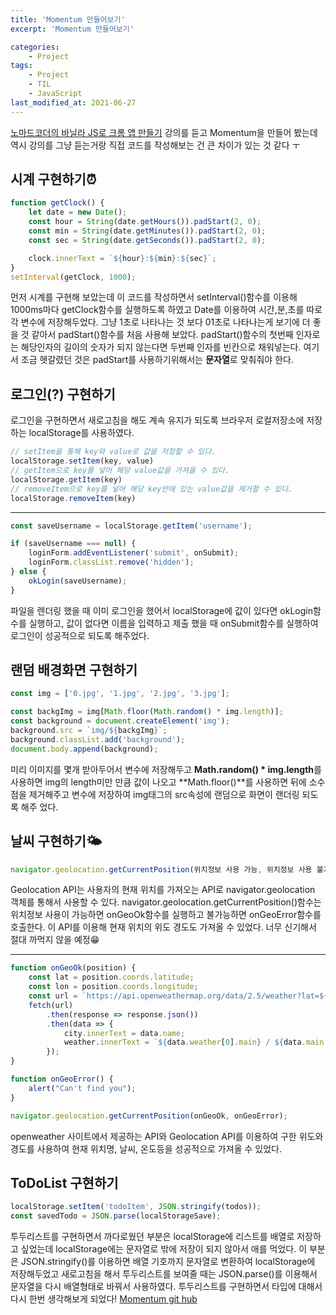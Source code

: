 ```yaml
---
title: 'Momentum 만들어보기'
excerpt: 'Momentum 만들어보기'

categories:
    - Project
tags:
    - Project
    - TIL
    - JavaScript
last_modified_at: 2021-06-27
---
```


[노마드코더의 바닐라 JS로 크롬 앱 만들기](https://nomadcoders.co/courses) 강의를 듣고 Momentum을 만들어 봤는데 역시 강의를 그냥 듣는거랑 직접 코드를 작성해보는 건 큰 차이가 있는 것 같다 ㅜ

## 시계 구현하기⏰
```js
function getClock() {
    let date = new Date();
    const hour = String(date.getHours()).padStart(2, 0);
    const min = String(date.getMinutes()).padStart(2, 0);
    const sec = String(date.getSeconds()).padStart(2, 0);

    clock.innerText = `${hour}:${min}:${sec}`;
}
setInterval(getClock, 1000);
```
먼저 시계를 구현해 보았는데 이 코드를 작성하면서 setInterval()함수를 이용해 1000ms마다 getClock함수를 실행하도록 하였고 Date를 이용하여 시간,분,초를 따로 각 변수에 저장해두었다.
그냥 1초로 나타나는 것 보다 01초로 나타나는게 보기에 더 좋을 것 같아서 padStart()함수를 처음 사용해 보았다.
padStart()함수의 첫번째 인자로는 해당인자의 길이의 숫자가 되지 않는다면 두번째 인자를 빈칸으로 채워넣는다. 여기서 조금 헷갈렸던 것은 padStart를 사용하기위해서는 **문자열**로 맞춰줘야 한다.

## 로그인(?) 구현하기
로그인을 구현하면서 새로고침을 해도 계속 유지가 되도록 브라우저 로컬저장소에 저장하는 localStorage를 사용하였다.
```js
// setItem을 통해 key와 value로 값을 저장할 수 있다.
localStorage.setItem(key, value)
// getItem으로 key를 넣어 해당 value값을 가져올 수 있다.
localStorage.getItem(key)
// removeItem으로 key를 넣어 해당 key안에 있는 value값을 제거할 수 있다.
localStorage.removeItem(key)

```
-------------------------------------------------------------
```js
const saveUsername = localStorage.getItem('username');

if (saveUsername === null) {
    loginForm.addEventListener('submit', onSubmit);
    loginForm.classList.remove('hidden');
} else {
    okLogin(saveUsername);
}
```
파일을 렌더링 했을 때 이미 로그인을 했어서 localStorage에 값이 있다면 okLogin함수를 실행하고,
값이 없다면 이름을 입력하고 제출 했을 때 onSubmit함수를 실행하여 로그인이 성공적으로 되도록 해주었다.

## 랜덤 배경화면 구현하기
```js
const img = ['0.jpg', '1.jpg', '2.jpg', '3.jpg'];

const backgImg = img[Math.floor(Math.random() * img.length)];
const background = document.createElement('img');
background.src = `img/${backgImg}`;
background.classList.add('background');
document.body.append(background);
```
미리 이미지를 몇개 받아두어서 변수에 저장해두고 **Math.random() * img.length**를 사용하면 img의 length미만 만큼 값이 나오고 **Math.floor()**를 사용하면 뒤에 소수점을 제거해주고 변수에 저장하여 img태그의 src속성에 랜덤으로 화면이 랜더링 되도록 해주 었다.

## 날씨 구현하기🌤
```js
navigator.geolocation.getCurrentPosition(위치정보 사용 가능, 위치정보 사용 불가능)
```
Geolocation API는 사용자의 현재 위치를 가져오는 API로 navigator.geolocation 객체를 통해서 사용할 수 있다.
navigator.geolocation.getCurrentPosition()함수는 위치정보 사용이 가능하면 onGeoOk함수를 실행하고 불가능하면 onGeoError함수를 호출한다.
이 API를 이용해 현재 위치의 위도 경도도 가져올 수 있었다.
너무 신기해서 절대 까먹지 않을 예정😁

-------------------------------------------------------------

```js
function onGeoOk(position) {
    const lat = position.coords.latitude;
    const lon = position.coords.longitude;
    const url = `https://api.openweathermap.org/data/2.5/weather?lat=${lat}&lon=${lon}&appid=${API_KEY}&units=metric`;
    fetch(url)
        .then(response => response.json())
        .then(data => {
            city.innerText = data.name;
            weather.innerText = `${data.weather[0].main} / ${data.main.temp}`;
        });
}

function onGeoError() {
    alert("Can't find you");
}

navigator.geolocation.getCurrentPosition(onGeoOk, onGeoError);
```
openweather 사이트에서 제공하는 API와 Geolocation API를 이용하여 구한 위도와 경도를 사용하여 현재 위치명, 날씨, 온도등을 성공적으로 가져올 수 있었다.

## ToDoList 구현하기
```js
localStorage.setItem('todoItem', JSON.stringify(todos));
const savedTodo = JSON.parse(localStorageSave);
```
투두리스트를 구현하면서 까다로웠던 부분은 localStorage에 리스트를 배열로 저장하고 싶었는데 localStorage에는 문자열로 밖에 저장이 되지 않아서 애를 먹었다.
이 부분은 JSON.stringify()를 이용하면 배열 기호까지 문자열로 변환하여 localStorage에 저장해두었고 새로고침을 해서 투두리스트를 보여줄 때는 JSON.parse()를 이용해서 문자열을 다시 배열형태로 바꿔서 사용하였다.
투두리스트를 구현하면서 타입에 대해서 다시 한번 생각해보게 되었다!
[Momentum git hub](https://github.com/seongjinpark1/Momentum)

